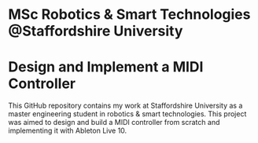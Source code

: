 # MSc Robotics & Smart Technologies @Staffordshire University
# Design and Implement a MIDI Controller

This GitHub repository contains my work at Staffordshire University as a master engineering student in robotics &amp; smart technologies. This project was aimed to design and build a MIDI controller from scratch and implementing it with Ableton Live 10.
